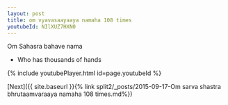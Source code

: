 ```yaml
---
layout: post
title: om vyavasaayaaya namaha 108 times
youtubeId: NIlXUZ7HXN0
---
```

 
 
Om Sahasra bahave nama 
 
 -  Who has thousands of hands 
 
  
 
  
 
 
 
 
 
 


{% include youtubePlayer.html id=page.youtubeId %}
 
[Next]({{ site.baseurl }}{% link  split2/_posts/2015-09-17-Om sarva shastra bhrutaamvaraaya namaha 108 times.md%})
 

